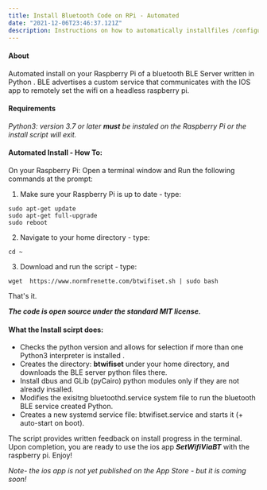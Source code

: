 ```yaml
---
title: Install Bluetooth Code on RPi - Automated
date: "2021-12-06T23:46:37.121Z"
description: Instructions on how to automatically installfiles /configure RPi for BLE server.
---
```


#### About
Automated install on your Raspberry Pi of a bluetooth BLE Server written in Python .  BLE advertises a custom service that communicates with the IOS app to remotely set the wifi on a headless raspberry pi.

#### Requirements
*Python3: version 3.7 or later **must** be instaled on the Raspberry Pi or the install script will exit.*

#### Automated Install - How To: 
On your Raspberry Pi: Open a terminal window and Run the following commands at the prompt:

1. Make sure your Raspberry Pi is up to date - type:
```
sudo apt-get update
sudo apt-get full-upgrade
sudo reboot
```

2. Navigate to your home directory - type:  
```
cd ~
```
3. Download and run the script - type:
```
wget  https://www.normfrenette.com/btwifiset.sh | sudo bash
```

That's it. 

***The code is open source under the standard MIT license.***

#### What the Install scirpt does:

- Checks the python version and allows for selection if more than one Python3 interpreter is installed .
- Creates the directory: **btwifiset** under your home directory, and downloads the BLE server python files there.
- Install dbus and GLib (pyCairo) python modules only if they are not already insalled.
- Modifies the exisitng bluetoothd.service system file to run the bluetooth BLE service created Python.
- Creates a new systemd service file: btwifiset.service and starts it (+ auto-start on boot).

The script provides written feedback on install progress in the terminal.  Upon completion, you are ready to use the ios app ***SetWifiViaBT*** with the raspberry pi.  Enjoy!

*Note- the ios app is not yet published on the App Store - but it is coming soon!*




